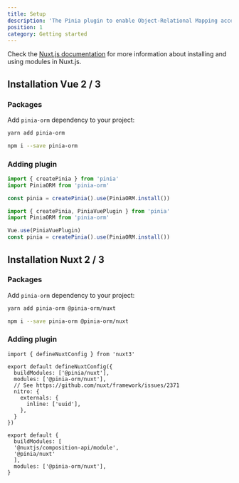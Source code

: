 ```yaml
---
title: Setup
description: 'The Pinia plugin to enable Object-Relational Mapping access to the Pinia Store.'
position: 1
category: Getting started
---
```


Check the [Nuxt.js documentation](https://nuxtjs.org/api/configuration-modules#the-modules-property) for more information about installing and using modules in Nuxt.js.

## Installation Vue 2 / 3

### Packages

Add `pinia-orm` dependency to your project:

<code-group>
  <code-block label="Yarn" active>

  ```bash
  yarn add pinia-orm
  ```

  </code-block>
  <code-block label="NPM">

  ```bash
  npm i --save pinia-orm
  ```

  </code-block>
</code-group>

### Adding plugin

<code-group>
  <code-block label="Vue3" active>

  ```js
  import { createPinia } from 'pinia'
  import PiniaORM from 'pinia-orm'

  const pinia = createPinia().use(PiniaORM.install())
  ```

  </code-block>
  <code-block label="Vue2">

  ```js
  import { createPinia, PiniaVuePlugin } from 'pinia'
  import PiniaORM from 'pinia-orm'

  Vue.use(PiniaVuePlugin)
  const pinia = createPinia().use(PiniaORM.install())
  ```

  </code-block>
</code-group>

## Installation Nuxt 2 / 3

### Packages

Add `pinia-orm` dependency to your project:

<code-group>
  <code-block label="Yarn" active>

  ```bash
  yarn add pinia-orm @pinia-orm/nuxt
  ```

  </code-block>
  <code-block label="NPM">

  ```bash
  npm i --save pinia-orm @pinia-orm/nuxt
  ```

  </code-block>
</code-group>

### Adding plugin

<code-group>
  <code-block label="Nuxt3" active>

  ```ts{}[nuxt.config.ts]
  import { defineNuxtConfig } from 'nuxt3'

  export default defineNuxtConfig({
    buildModules: ['@pinia/nuxt'],
    modules: ['@pinia-orm/nuxt'],
    // See https://github.com/nuxt/framework/issues/2371
    nitro: {
      externals: {
        inline: ['uuid'],
      },
    }
  })
  ```

  </code-block>
  <code-block label="Nuxt2">

  ```js{}[nuxt.config.js]
  export default {
    buildModules: [
    '@nuxtjs/composition-api/module',
    '@pinia/nuxt'
    ],
    modules: ['@pinia-orm/nuxt'],
  }
  ```

  </code-block>
</code-group>

